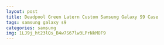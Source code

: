 ```yaml
---
layout: post
title: Deadpool Green Latern Custom Samsung Galaxy S9 Case
tags: samsung galaxy s9
categories: samsung
img: 1LJ9j_ht23lQs_B4w7S67lw3LPrNkMOF9
---
```

